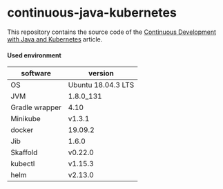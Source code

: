 # continuous-java-kubernetes

This repository contains the source code of the [Continuous Development with Java and Kubernetes](https://dev.to/pozo/continuous-development-with-java-and-kubernetes-3d08) article.

#### Used environment

| software| version|
|---|---|
| OS | Ubuntu 18.04.3 LTS |
| JVM | 1.8.0_131 |
| Gradle wrapper | 4.10 |
| Minikube | v1.3.1 |
| docker | 19.09.2 |
| Jib | 1.6.0 |
| Skaffold | v0.22.0 |
| kubectl | v1.15.3 |
| helm | v2.13.0 |

